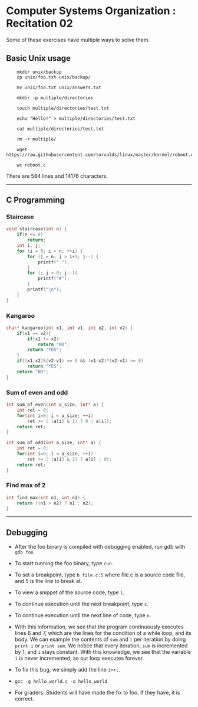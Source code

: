 # Computer Systems Organization : Recitation 02

Some of these exercises have multiple ways to solve them.

## Basic Unix usage

```
    mkdir unix/backup
    cp unix/foo.txt unix/backup/
```

```
    mv unix/foo.txt unix/answers.txt
```

```
    mkdir -p multiple/directories
```

```
    touch multiple/directories/test.txt
```

```
    echo "Hello!" > multiple/directories/test.txt
```

```
    cat multiple/directories/test.txt
```

```
    rm -r multiple/
```

```
    wget https://raw.githubusercontent.com/torvalds/linux/master/kernel/reboot.c
```

```
    wc reboot.c
```
There are 584 lines and 14176 characters.

---

## C Programming  

### Staircase
```c
void staircase(int n) {
	if(n <= 0)
	    return;
	int i, j;
	for (i = 0; i < n; ++i) {
	    for (j = n; j > i+1; j--) {
	        printf(" ");
	    }
	    for (; j > 0; j--){
	        printf("#");
	    }
	    printf("\n");     
	}
}
```

### Kangaroo
```c
char* kangaroo(int x1, int v1, int x2, int v2) {
    if(v1 == v2){
        if(x1 != x2)
            return "NO";
        return "YES";
    }
    if((x1-x2)%(v2-v1) == 0 && (x1-x2)*(v2-v1) >= 0)
        return "YES";
    return "NO";
}
```

### Sum of even and odd
```c
int sum_of_even(int a_size, int* a) {
    int ret = 0;
    for(int i=0; i < a_size; ++i)
        ret += ( (a[i] & 1) ? 0 : a[i]);
    return ret;
}

int sum_of_odd(int a_size, int* a) {
    int ret = 0;
    for(int i=0; i < a_size; ++i)
        ret += ( (a[i] & 1) ? a[i] : 0);
    return ret;
}
```

### Find max of 2
```c
int find_max(int n1, int n2) {
    return ((n1 > n2) ? n1 : n2);
}
```
---

## Debugging

* After the foo binary is compiled with debugging enabled, run gdb with `gdb foo`  
* To start running the foo binary, type `run`.  
* To set a breakpoint, type `b file.c:5` where file.c is a source code file, and 5 is the line to break at.
* To view a snippet of the source code, type `l`.  
* To continue execution until the next breakpoint, type `c`.  
* To continue execution until the next line of code, type `n`.  
* With this information, we see that the program continuously executes lines 6 and 7, which are the lines for the condition of a while loop, and its body. We can example the contents of `sum` and `i` per iteration by doing `print i` or `print sum`. We notice that every iteration, `sum` is incremented by 1, and `i` stays constant. With this knowledge, we see that the variable `i` is never incremented, so our loop executes forever.   
* To fix this bug, we simply add the line `i++;`.  
* `gcc -g hello_world.c -o hello_world`

* For graders: Students will have made the fix to foo. If they have, it is correct.  